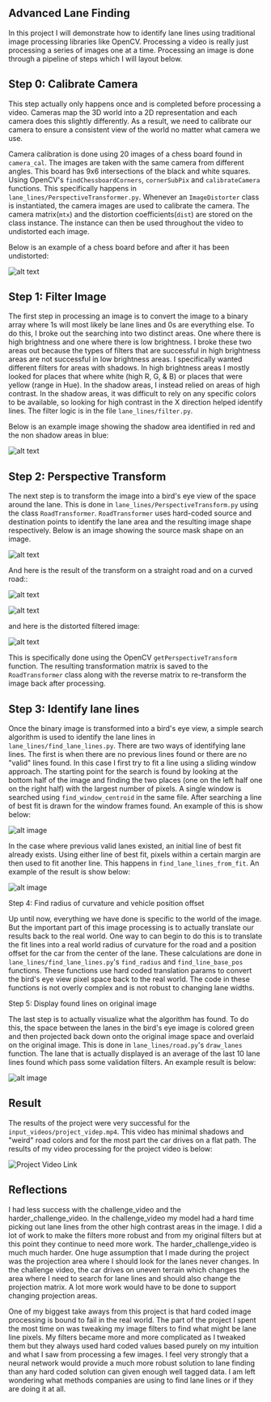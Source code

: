 ## Advanced Lane Finding

In this project I will demonstrate how to identify lane lines using traditional image processing libraries like OpenCV. Processing a video is really just processing a series of images one at a time. Processing an image is done through a pipeline of steps which I will layout below. 

[//]: # (Image References)

[image1]: ./output_images/calibrated_board.png "Calibration Board Image"
[image2]: ./output_images/filter_threshold.png "Filter Threshold Image"
[image3]: ./output_images/image_mask.png "Image Mask Image"
[image4]: ./output_images/lane_lines_from_fit_line.png "Lane Lines From Fit Line Image"
[image5]: ./output_images/lane_lines_identified.png "Lane Lines Identified Image"
[image6]: ./output_images/orig_distored_filtered.png "Original Distorted And Filtered Image"
[image7]: ./output_images/warped_road_curved.png "Warped Road Curved Image"
[image8]: ./output_images/warped_road_straight.png "Warped Road Straight"
[image9]: ./output_images/found_lanes_displayed.png "Found Lanes"

## Step 0: Calibrate Camera

This step actually only happens once and is completed before processing a video. Cameras map the 3D world into a 2D representation and each camera does this slightly differently. As a result, we need to calibrate our camera to ensure a consistent view of the world no matter what camera we use. 

Camera calibration is done using 20 images of a chess board found in `camera_cal`. The images are taken with the same camera from different angles. This board has 9x6 intersections of the black and white squares. Using OpenCV's `findChessboardCorners`, `cornerSubPix` and `calibrateCamera` functions. This specifically happens in `lane_lines/PerspectiveTransformer.py`. Whenever an `ImageDistorter` class is instantiated, the camera images are used to calibrate the camera. The camera matrix(`mtx`) and the distortion coefficients(`dist`) are stored on the class instance. The instance can then be used throughout the video to undistorted each image.

Below is an example of a chess board before and after it has been undistorted:

![alt text][image1]

## Step 1: Filter Image

The first step in processing an image is to convert the image to a binary array where 1s will most likely be lane lines and 0s are everything else. To do this, I broke out the searching into two distinct areas. One where there is high brightness and one where there is low brightness. I broke these two areas out because the types of filters that are successful in high brightness areas are not successful in low brightness areas. I specifically wanted different filters for areas with shadows. In high brightness areas I mostly looked for places that where white (high R, G, & B) or places that were yellow (range in Hue). In the shadow areas, I instead relied on areas of high contrast. In the shadow areas, it was difficult to rely on any specific colors to be available, so looking for high contrast in the X direction helped identify lines. The filter logic is in the file `lane_lines/filter.py`.

Below is an example image showing the shadow area identified in red and the non shadow areas in blue:

![alt text][image2]

## Step 2: Perspective Transform

The next step is to transform the image into a bird's eye view of the space around the lane. This is done in `lane_lines/PerspectiveTransform.py` using the class `RoadTransformer`. `RoadTransformer` uses hard-coded source and destination points to identify the lane area and the resulting image shape respectively. Below is an image showing the source mask shape on an image.

![alt text][image3]

And here is the result of the transform on a straight road and on a curved road::

![alt text][image8]

![alt text][image7]

and here is the distorted filtered image:

![alt text][image6]

This is specifically done using the OpenCV `getPerspectiveTransform` function. The resulting transformation matrix is saved to the `RoadTransformer` class along with the reverse matrix to re-transform the image back after processing. 

## Step 3: Identify lane lines

Once the binary image is transformed into a bird's eye view, a simple search algorithm is used to identify the lane lines in `lane_lines/find_lane_lines.py`. There are two ways of identifying lane lines. The first is when there are no previous lines found or there are no "valid" lines found. In this case I first try to fit a line using a sliding window approach. The starting point for the search is found by looking at the bottom half of the image and finding the two places (one on the left half one on the right half) with the largest number of pixels. A single window is searched using `find_window_centroid` in the same file. After searching a line of best fit is drawn for the window frames found. An example of this is show below:

![alt image][image5]

In the case where previous valid lanes existed, an initial line of best fit already exists. Using either line of best fit, pixels within a certain margin are then used to fit another line. This happens in `find_lane_lines_from_fit`. An example of the result is show below:

![alt image][image4]

Step 4: Find radius of curvature and vehicle position offset

Up until now, everything we have done is specific to the world of the image. But the important part of this image processing is to actually translate our results back to the real world. One way to can begin to do this is to translate the fit lines into a real world radius of curvature for the road and a position offset for the car from the center of the lane. These calculations are done in `lane_lines/find_lane_lines.py`'s `find_radius` and `find_line_base_pos` functions. These functions use hard coded translation params to convert the bird's eye view pixel space back to the real world. The code in these functions is not overly complex and is not robust to changing lane widths. 

Step 5: Display found lines on original image

The last step is to actually visualize what the algorithm has found. To do this, the space between the lanes in the bird's eye image is colored green and then projected back down onto the original image space and overlaid on the original image. This is done in `lane_lines/road.py`'s `draw_lanes` function. The lane that is actually displayed is an average of the last 10 lane lines found which pass some validation filters. An example result is below:

![alt image][image9]

## Result

The results of the project were very successful for the `input_videos/project_videp.mp4`. This video has minimal shadows and "weird" road colors and for the most part the car drives on a flat path. The results of my video processing for the project video is below:

![Project Video Link](https://www.youtube.com/watch?v=sajyBSXdqZ0)

## Reflections

I had less success with the challenge_video and the harder_challenge_video. In the challenge_video my model had a hard time picking out lane lines from the other high contrast areas in the image. I did a lot of work to make the filters more robust and from my original filters but at this point they continue to need more work. The harder_challenge_video is much much harder. One huge assumption that I made during the project was the projection area where I should look for the lanes never changes. In the challenge video, the car drives on uneven terrain which changes the area where I need to search for lane lines and should also change the projection matrix. A lot more work would have to be done to support changing projection areas. 

One of my biggest take aways from this project is that hard coded image processing is bound to fail in the real world. The part of the project I spent the most time on was tweaking my image filters to find what might be lane line pixels. My filters became more and more complicated as I tweaked them but they always used hard coded values based purely on my intuition and what I saw from processing a few images. I feel very strongly that a neural network would provide a much more robust solution to lane finding than any hard coded solution can given enough well tagged data. I am left wondering what methods companies are using to find lane lines or if they are doing it at all. 
